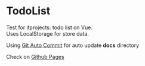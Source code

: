 # TodoList

Test for itprojects: todo list on Vue.   
Uses LocalStorage for store data.

Using [Git Auto Commit](https://github.com/marketplace/actions/git-auto-commit) for auto update **docs** directory

Check on [Github Pages](https://trosck.github.io/test_itprojects/)
